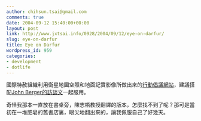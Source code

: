 ```yaml
---
author: chihsun.tsai@gmail.com
comments: true
date: 2004-09-12 15:40:00+00:00
layout: post
link: http://www.jxtsai.info/0928/2004/09/12/eye-on-darfur/
slug: eye-on-darfur
title: Eye on Darfur
wordpress_id: 959
categories:
- development
- dotlife
---
```


國際特赦組織利用衛星地圖空照和地面記實影像所做出來的[行動倡議網站](http://www.eyesondarfur.org/)，建議搭配[John Berger的訪談文](http://www.jxtsai.info/blog/)一起服用。  
  
奇怪我那本一直放在書桌旁，陳志梧教授翻譯的版本，怎麼找不到了呢？那可是當初在一堆肥皂的舊書店裏，眼尖地翻出來的，讓我佩服自己了好幾天。
